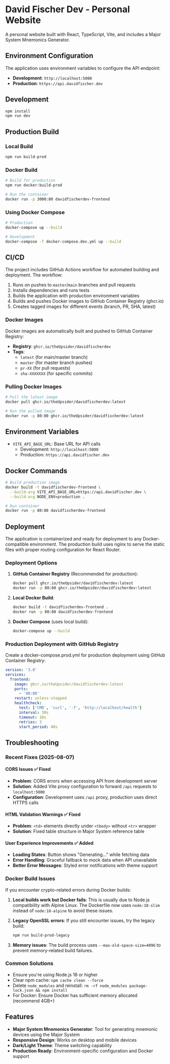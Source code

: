 # David Fischer Dev - Personal Website

A personal website built with React, TypeScript, Vite, and includes a Major System Mnemonics Generator.

## Environment Configuration

The application uses environment variables to configure the API endpoint:

- **Development**: `http://localhost:5000`
- **Production**: `https://api.davidfischer.dev`

## Development

```bash
npm install
npm run dev
```

## Production Build

### Local Build

```bash
npm run build-prod
```

### Docker Build

```bash
# Build for production
npm run docker:build-prod

# Run the container
docker run -p 3000:80 davidfischerdev-frontend
```

### Using Docker Compose

```bash
# Production
docker-compose up --build

# Development
docker-compose -f docker-compose.dev.yml up --build
```

## CI/CD

The project includes GitHub Actions workflow for automated building and deployment. The workflow:

1. Runs on pushes to `master`/`main` branches and pull requests
2. Installs dependencies and runs tests
3. Builds the application with production environment variables
4. Builds and pushes Docker images to GitHub Container Registry (ghcr.io)
5. Creates tagged images for different events (branch, PR, SHA, latest)

### Docker Images

Docker images are automatically built and pushed to GitHub Container Registry:

- **Registry**: `ghcr.io/theUpsider/davidfischerdev`
- **Tags**:
  - `latest` (for main/master branch)
  - `master` (for master branch pushes)
  - `pr-XX` (for pull requests)
  - `sha-XXXXXXX` (for specific commits)

### Pulling Docker Images

```bash
# Pull the latest image
docker pull ghcr.io/theUpsider/davidfischerdev:latest

# Run the pulled image
docker run -p 80:80 ghcr.io/theUpsider/davidfischerdev:latest
```

## Environment Variables

- `VITE_API_BASE_URL`: Base URL for API calls
  - Development: `http://localhost:5000`
  - Production: `https://api.davidfischer.dev`

## Docker Commands

```bash
# Build production image
docker build -t davidfischerdev-frontend \
  --build-arg VITE_API_BASE_URL=https://api.davidfischer.dev \
  --build-arg NODE_ENV=production .

# Run container
docker run -p 80:80 davidfischerdev-frontend
```

## Deployment

The application is containerized and ready for deployment to any Docker-compatible environment. The production build uses nginx to serve the static files with proper routing configuration for React Router.

### Deployment Options

1. **GitHub Container Registry** (Recommended for production):

   ```bash
   docker pull ghcr.io/theUpsider/davidfischerdev:latest
   docker run -p 80:80 ghcr.io/theUpsider/davidfischerdev:latest
   ```

2. **Local Docker Build**:

   ```bash
   docker build -t davidfischerdev-frontend .
   docker run -p 80:80 davidfischerdev-frontend
   ```

3. **Docker Compose** (uses local build):
   ```bash
   docker-compose up --build
   ```

### Production Deployment with GitHub Registry

Create a docker-compose.prod.yml for production deployment using GitHub Container Registry:

```yaml
version: '3.8'
services:
  frontend:
    image: ghcr.io/theUpsider/davidfischerdev:latest
    ports:
      - '80:80'
    restart: unless-stopped
    healthcheck:
      test: ['CMD', 'curl', '-f', 'http://localhost/health']
      interval: 30s
      timeout: 10s
      retries: 3
      start_period: 40s
```

## Troubleshooting

### Recent Fixes (2025-08-07)

#### CORS Issues ✅ Fixed

- **Problem**: CORS errors when accessing API from development server
- **Solution**: Added Vite proxy configuration to forward `/api` requests to `localhost:5000`
- **Configuration**: Development uses `/api` proxy, production uses direct HTTPS calls

#### HTML Validation Warnings ✅ Fixed

- **Problem**: `<td>` elements directly under `<tbody>` without `<tr>` wrapper
- **Solution**: Fixed table structure in Major System reference table

#### User Experience Improvements ✅ Added

- **Loading States**: Button shows "Generating..." while fetching data
- **Error Handling**: Graceful fallback to mock data when API unavailable
- **Better Error Messages**: Styled error notifications with theme support

### Docker Build Issues

If you encounter crypto-related errors during Docker builds:

1. **Local builds work but Docker fails**: This is usually due to Node.js compatibility with Alpine Linux. The Dockerfile now uses `node:18-slim` instead of `node:18-alpine` to avoid these issues.

2. **Legacy OpenSSL errors**: If you still encounter issues, try the legacy build:

   ```bash
   npm run build-prod-legacy
   ```

3. **Memory issues**: The build process uses `--max-old-space-size=4096` to prevent memory-related build failures.

### Common Solutions

- Ensure you're using Node.js 18 or higher
- Clear npm cache: `npm cache clean --force`
- Delete `node_modules` and reinstall: `rm -rf node_modules package-lock.json && npm install`
- For Docker: Ensure Docker has sufficient memory allocated (recommend 4GB+)

## Features

- **Major System Mnemonics Generator**: Tool for generating mnemonic devices using the Major System
- **Responsive Design**: Works on desktop and mobile devices
- **Dark/Light Theme**: Theme switching capability
- **Production Ready**: Environment-specific configuration and Docker support
